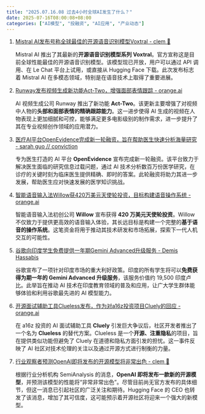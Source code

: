 ```yaml
---
title: "2025.07.16.08 过去4小时全球AI发生了什么？"
date: 2025-07-16T08:00:08+08:00
categories: ["AI模型", "投融资", "AI应用", "产业动态"]
---
```


1.  [Mistral AI发布号称全球最佳的开源语音识别模型Voxtral - clem 🤗](https://x.com/ClementDelangue/status/1945233605745135754)

    Mistral AI 推出了其最新的**开源语音识别模型系列 Voxtral**。官方宣称这是目前全球性能最佳的开源语音识别模型。该模型现已开放，用户可以通过 API 调用、在 Le Chat 平台上试用，或直接从 Hugging Face 下载。此次发布标志着 Mistral AI 在多模态领域，特别是在语音技术上取得了重要进展。

2.  [Runway发布视频生成新功能Act-Two，增强面部表情跟踪 - orange.ai](https://x.com/oran_ge/status/1945239054561460646)

    AI 视频生成公司 Runway 推出了新功能 **Act-Two**。该更新主要增强了对视频中人物的**头部和面部表情的精确跟踪能力**。这一进步使得 AI 生成的视频在人物表现上更加细腻和可控，能够满足更多电影级别的制作需求，进一步提升了其在专业视频创作领域的应用潜力。

3.  [医疗AI平台OpenEvidence完成新一轮融资，旨在帮助医生快速分析海量研究 - sarah guo // conviction](https://x.com/saranormous/status/1945247928748016099)

    专为医生打造的 AI 平台 **OpenEvidence** 宣布完成新一轮融资。该平台致力于解决医生面临的研究信息过载问题，通过 AI 技术分析数百万份医学研究，在诊疗的关键时刻为临床医生提供精确、即时的答案。此轮融资将助力其进一步发展，帮助医生应对快速发展的医学知识挑战。

4.  [智能语音输入法Willow获420万美元天使轮投资，目标构建语音操作系统 - orange.ai](https://x.com/oran_ge/status/1945238007201849471)

    智能语音输入法初创公司 **Willow** 宣布获得 **420 万美元天使轮投资**。Willow 不仅致力于提供更高效的语音输入体验，其长远目标是构建一个完整的**基于语音的操作系统**。这笔资金将用于推动其技术研发和市场拓展，探索下一代人机交互的可能性。

5.  [谷歌向印度学生免费提供一年期Gemini Advanced升级服务 - Demis Hassabis](https://x.com/demishassabis/status/1945234766841962735)

    谷歌宣布了一项针对印度市场的重大利好政策。印度的所有学生将可以**免费获得为期一年的 Gemini Advanced 升级服务**，该服务价值约 19,500 印度卢比。此举旨在推动 AI 技术在印度教育领域的普及和应用，让广大学生群体能够体验和利用谷歌最先进的 AI 模型能力。

6.  [开源面试辅助工具Clueless发布，作为对a16z投资项目Cluely的回应 - orange.ai](https://x.com/oran_ge/status/1945236358798176336)

    在 a16z 投资的 AI 面试辅助工具 **Cluely** 引发巨大争议后，社区开发者推出了一个名为 **Clueless** 的替代方案。Clueless 是一个**开源、注重隐私**的项目，旨在提供类似功能但避免了 Cluely 在道德和隐私方面引发的担忧。这一事件反映了 AI 社区对技术伦理的关注以及通过开源方式进行制衡的力量。

7.  [行业观察者预测OpenAI即将发布的开源模型将非常出色 - clem 🤗](https://x.com/ClementDelangue/status/1945259555102789951)

    根据行业分析机构 SemiAnalysis 的消息，**OpenAI 即将发布一款新的开源模型**，并预测该模型的性能将“非常非常出色”。尽管目前尚无官方发布的具体细节，但这一消息已引起社区的广泛关注和期待。Hugging Face 的 CEO 也转发了该消息，增加了其可信度，这可能预示着开源社区将迎来一个强大的新模型。